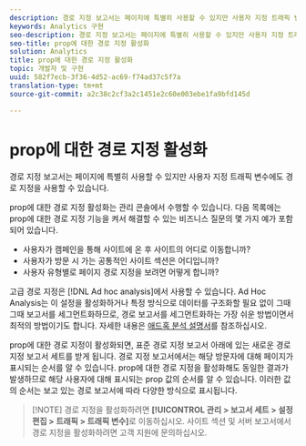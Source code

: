 ```yaml
---
description: 경로 지정 보고서는 페이지에 특별히 사용할 수 있지만 사용자 지정 트래픽 변수에도 경로 지정을 사용할 수 있습니다.
keywords: Analytics 구현
seo-description: 경로 지정 보고서는 페이지에 특별히 사용할 수 있지만 사용자 지정 트래픽 변수에도 경로 지정을 사용할 수 있습니다.
seo-title: prop에 대한 경로 지정 활성화
solution: Analytics
title: prop에 대한 경로 지정 활성화
topic: 개발자 및 구현
uuid: 582f7ecb-3f36-4d52-ac69-f74ad37c5f7a
translation-type: tm+mt
source-git-commit: a2c38c2cf3a2c1451e2c60e003ebe1fa9bfd145d

---
```



# prop에 대한 경로 지정 활성화

경로 지정 보고서는 페이지에 특별히 사용할 수 있지만 사용자 지정 트래픽 변수에도 경로 지정을 사용할 수 있습니다.

prop에 대한 경로 지정 활성화는 관리 콘솔에서 수행할 수 있습니다. 다음 목록에는 prop에 대한 경로 지정 기능을 켜서 해결할 수 있는 비즈니스 질문의 몇 가지 예가 포함되어 있습니다.

* 사용자가 캠페인을 통해 사이트에 온 후 사이트의 어디로 이동합니까?
* 사용자가 방문 시 가는 공통적인 사이트 섹션은 어디입니까?
* 사용자 유형별로 페이지 경로 지정을 보려면 어떻게 합니까?

고급 경로 지정은 [!DNL Ad hoc analysis]에서 사용할 수 있습니다. Ad Hoc Analysis는 이 설정을 활성화하거나 특정 방식으로 데이터를 구조화할 필요 없이 그때그때 보고서를 세그먼트화하므로, 경로 보고서를 세그먼트화하는 가장 쉬운 방법이면서 최적의 방법이기도 합니다. 자세한 내용은 [애드혹 분석 설명서](https://marketing.adobe.com/resources/help/en_US/dsc/)를 참조하십시오.

prop에 대한 경로 지정이 활성화되면, 표준 경로 지정 보고서 아래에 있는 새로운 경로 지정 보고서 세트를 받게 됩니다. 경로 지정 보고서에서는 해당 방문자에 대해 페이지가 표시되는 순서를 알 수 있습니다. prop에 대한 경로 지정을 활성화해도 동일한 결과가 발생하므로 해당 사용자에 대해 표시되는 prop 값의 순서를 알 수 있습니다. 이러한 값의 순서는 보고 있는 경로 보고서에 따라 다양한 방식으로 표시됩니다.

> [!NOTE] 경로 지정을 활성화하려면 **[!UICONTROL 관리 &gt; 보고서 세트 &gt; 설정 편집 &gt; 트래픽 &gt; 트래픽 변수]**&#x200B;로 이동하십시오. 사이트 섹션 및 서버 보고서에서 경로 지정을 활성화하려면 고객 지원에 문의하십시오.

